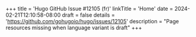 +++
title = 'Hugo GitHub Issue #12105 (fr)'
linkTitle = 'Home'
date = 2024-02-21T12:10:58-08:00
draft = false
details = 'https://github.com/gohugoio/hugo/issues/12105'
description = "Page resources missing when language variant is draft"
+++

